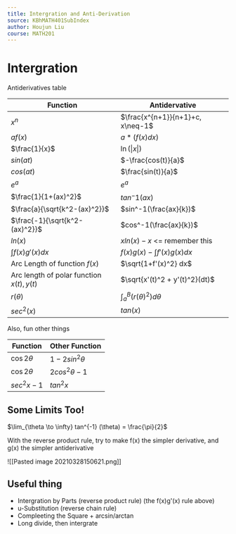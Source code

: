 ```yaml
---
title: Intergration and Anti-Derivation
source: KBhMATH401SubIndex
author: Houjun Liu
course: MATH201
---
```


# Intergration
Antiderivatives table

| Function                                  | Antidervative                    |
|-------------------------------------------|----------------------------------|
| $x^n$                                     | $\frac{x^{n+1}}{n+1}+c, x\neq-1$ |
| $af(x)$                                   | $a*(f(x)dx)$                     |
| $\frac{1}{x}$                             | $\ln(\|x\|)$                     |
| $sin(at)$                                 | $-\frac{cos(t)}{a}$              |
| $cos(at)$                                 | $\frac{sin(t)}{a}$               |
| $e^a$                                     | $e^a$                            |
| $\frac{1}{1+(ax)^2}$                      | $tan^-1(ax)$                     |
| $\frac{a}{\sqrt{k^2-(ax)^2}}$             | $sin^-1(\frac{ax}{k})$           |
| $\frac{-1}{\sqrt{k^2-(ax)^2}}$            | $cos^-1(\frac{ax}{k})$           |
| $ln(x)$                                   | $xln(x)-x$     <= remember this  |
| $\int f(x)g'(x) dx$                       | $f(x)g(x)-\int f'(x)g(x) dx$     |
| Arc Length  of function $f(x)$            | $\sqrt{1+f'(x)^2} dx$            |
| Arc length of polar function $x(t), y(t)$ | $\sqrt{x'(t)^2 + y'(t)^2}(dt)$   |
| $r(\theta)$                               | $\int_a^B (r(\theta)^2)d\theta$  |
| $sec^2(x)$                                | $tan(x)$                         |

Also, fun other things

|Function|Other Function|
|---|---|
|$\cos{2\theta}$|$1-2sin^2\theta$|
|$\cos{2\theta}$|$2cos^2\theta-1$|
|$sec^2x-1$|$tan^2x$

## Some Limits Too!
$\lim_{\theta \to \infty} tan^{-1} (\theta) = \frac{\pi}{2}$ 

With the reverse product rule, try to make f(x) the simpler derivative, and g(x) the simpler antiderivative

![[Pasted image 20210328150621.png]]

## Useful thing
* Intergration by Parts (reverse product rule) (the f(x)g'(x) rule above)
* u-Substitution (reverse chain rule)
* Compleeting the Square + arcsin/arctan
* Long divide, then intergrate


